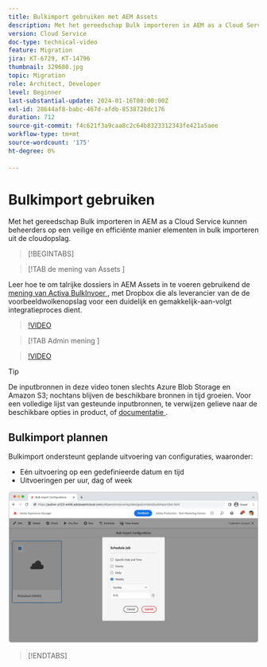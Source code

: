 ```yaml
---
title: Bulkimport gebruiken met AEM Assets
description: Met het gereedschap Bulk importeren in AEM as a Cloud Service kunnen beheerders op een veilige en efficiënte manier elementen in bulk importeren uit de cloudopslag (Azure Blob Storage of Amazon S3).
version: Cloud Service
doc-type: technical-video
feature: Migration
jira: KT-6729, KT-14796
thumbnail: 329680.jpg
topic: Migration
role: Architect, Developer
level: Beginner
last-substantial-update: 2024-01-16T00:00:00Z
exl-id: 28644af8-babc-467d-afdb-8538728dc176
duration: 712
source-git-commit: f4c621f3a9caa8c2c64b8323312343fe421a5aee
workflow-type: tm+mt
source-wordcount: '175'
ht-degree: 0%

---
```


# Bulkimport gebruiken

Met het gereedschap Bulk importeren in AEM as a Cloud Service kunnen beheerders op een veilige en efficiënte manier elementen in bulk importeren uit de cloudopslag.

>[!BEGINTABS]

>[!TAB  de mening van Assets ]

Leer hoe te om talrijke dossiers in AEM Assets in te voeren gebruikend de [ mening van Activa ](https://experienceleague.adobe.com/docs/experience-manager-cloud-service/content/assets/assets-view/assets-view-introduction.html) [ BulkInvoer ](https://experienceleague.adobe.com/docs/experience-manager-cloud-service/content/assets/assets-view/bulk-import-assets-view.html), met Dropbox die als leverancier van de de voorbeeldwolkenopslag voor een duidelijk en gemakkelijk-aan-volgt integratieproces dient.

>[!VIDEO](https://video.tv.adobe.com/v/3426857/?learn=on)

>[!TAB  Admin mening ]

>[!VIDEO](https://video.tv.adobe.com/v/329680?quality=12&learn=on)

>[!TIP]
>
> De inputbronnen in deze video tonen slechts Azure Blob Storage en Amazon S3; nochtans blijven de beschikbare bronnen in tijd groeien. Voor een volledige lijst van gesteunde inputbronnen, te verwijzen gelieve naar de beschikbare opties in product, of [ documentatie ](https://experienceleague.adobe.com/docs/experience-manager-cloud-service/content/assets/manage/add-assets.html#bulk-upload).

## Bulkimport plannen

Bulkimport ondersteunt geplande uitvoering van configuraties, waaronder:

+ Eén uitvoering op een gedefinieerde datum en tijd
+ Uitvoeringen per uur, dag of week

![ Bulk invoerschema ](./assets/bulk-import/schedule.png)

>[!ENDTABS]
